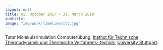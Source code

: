 ```yaml
---
layout: null
title: 01. October 2017 - 31. March 2018 
subtitle:
image: "img/work-timeline/itt.jpg"
---
```

Tutor Molekularimulation Computerübung, [Institut für Technische Thermodynamik und Thermische Verfahrens-
technik](https://www.itt.uni-stuttgart.de/en/index.html), [University Stuttgart](https://www.uni-stuttgart.de/).